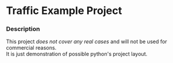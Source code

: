 # Traffic Example Project

### Description
This project _does not cover any real cases_ and will not be used for commercial reasons.  
It is just demonstration of possible python's project layout.